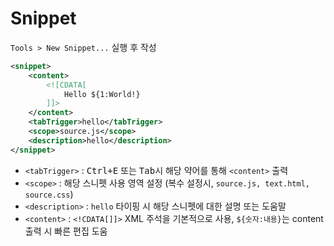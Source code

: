 # Snippet

`Tools > New Snippet...` 실행 후 작성
```xml
<snippet>
	<content>
		<![CDATA[
			Hello ${1:World!}
		]]>
	</content>
	<tabTrigger>hello</tabTrigger>
	<scope>source.js</scope>
	<description>hello</description>
</snippet>
```

- `<tabTrigger>` : <kbd>Ctrl+E</kbd> 또는 <kbd>Tab</kbd>시 해당 약어를 통해 `<content>` 출력 
- `<scope>` : 해당 스니펫 사용 영역 설정 (복수 설정시, `source.js, text.html, source.css`)
- `<description>` : `hello` 타이핑 시 해당 스니펫에 대한 설명 또는 도움말 
- `<content>` : `<!CDATA[]]>` XML 주석을 기본적으로 사용, `${숫자:내용}`는 content 출력 시 빠른 편집 도움 
